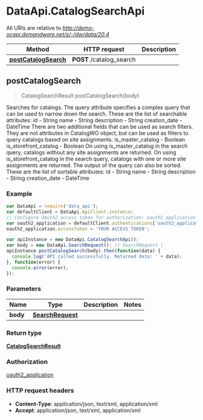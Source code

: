 # DataApi.CatalogSearchApi

All URIs are relative to *http://demo-ocapi.demandware.net/s/-/dw/data/20.4*

Method | HTTP request | Description
------------- | ------------- | -------------
[**postCatalogSearch**](CatalogSearchApi.md#postCatalogSearch) | **POST** /catalog_search | 



## postCatalogSearch

> CatalogSearchResult postCatalogSearch(body)



Searches for catalogs.    The query attribute specifies a complex query that can be used to narrow down the search. These are the list  of searchable attributes:    id - String  name - String  description - String  creation_date - DateTime      There are two additional fields that can be used as search filters. They are not attributes in CatalogWO object,   but can be used as filters to query catalogs based on site assignments.    is_master_catalog - Boolean  is_storefront_catalog - Boolean      On using is_master_catalog in the search query, catalogs without any site assignments are returned.   On using is_storefront_catalog in the search query, catalogs with one or more site assignments are returned.    The output of the query can also be sorted. These are the list of sortable attributes:    id - String  name - String  description - String  creation_date - DateTime  

### Example

```javascript
var DataApi = require('data_api');
var defaultClient = DataApi.ApiClient.instance;
// Configure OAuth2 access token for authorization: oauth2_application
var oauth2_application = defaultClient.authentications['oauth2_application'];
oauth2_application.accessToken = 'YOUR ACCESS TOKEN';

var apiInstance = new DataApi.CatalogSearchApi();
var body = new DataApi.SearchRequest(); // SearchRequest | 
apiInstance.postCatalogSearch(body).then(function(data) {
  console.log('API called successfully. Returned data: ' + data);
}, function(error) {
  console.error(error);
});

```

### Parameters



Name | Type | Description  | Notes
------------- | ------------- | ------------- | -------------
 **body** | [**SearchRequest**](SearchRequest.md)|  | 

### Return type

[**CatalogSearchResult**](CatalogSearchResult.md)

### Authorization

[oauth2_application](../README.md#oauth2_application)

### HTTP request headers

- **Content-Type**: application/json, text/xml, application/xml
- **Accept**: application/json, text/xml, application/xml

